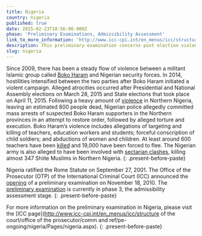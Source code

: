 ```yaml
---
title: Nigeria
country: nigeria
published: true
date: 2015-02-23T18:56:00.000Z
phase: 'Preliminary Examinations, Admissibility Assessment'
link_to_more_information: 'http://www.icc-cpi.int/en_menus/icc/structure%20of%20the%20court/office%20of%20the%20prosecutor/comm%20and%20ref/pe-ongoing/nigeria/Pages/nigeria.aspx'
description: This preliminary examination concerns post election violence as well as the terrorist acts of the militant group known as Boko Haram. The preliminary examination is currently in the admissibility assessment stage.
slug: nigeria
---
```



Since 2009, there has been a steady flow of violence between a militant Islamic group called [Boko Haram](http://www.bbc.com/news/world-africa-13809501) and Nigerian security forces. In 2014, hostilities intensified between the two parties after Boko Haram initiated a violent campaign. Alleged atrocities occurred after Presidential and National Assembly elections on March 28, 2015 and State elections that took place on April 11, 2015. Following a heavy amount of [violence](http://www.ibtimes.com/nigeria-election-violence-2015-dozens-killed-attacks-opposing-candidates-supporters-1861484) in Northern Nigeria, leaving an estimated 800 people dead, Nigerian police allegedly committed mass arrests of suspected Boko Haram supporters in the Northern provinces in an attempt to restore order, followed by alleged torture and execution. Boko Haram’s violence includes allegations of targeting and killing of teachers, education workers and students; forceful conscription of child soldiers; and abductions of women and children. At least around 600 teachers have been [killed](http://www.ibtimes.com/boko-haram-has-killed-600-nigerian-teachers-displaced-19000-teachers-union-2128622) and 19,000 have been forced to flee. The Nigerian army is also alleged to have been involved with [sectarian clashes](http://www.wsj.com/articles/nigerian-army-killed-347-shiite-muslims-during-clash-investigation-finds-1460493168), killing almost 347 Shiite Muslims in Northern Nigeria.
{: .present-before-paste}

Nigeria ratified the Rome Statute on September 27, 2001. The Office of the Prosecutor (OTP) of the International Criminal Court (ICC) announced the [opening](https://www.icc-cpi.int/iccdocs/otp/OTP_Weekly_Briefing_64-ENG.pdf) of a preliminary examination on November 18, 2010. The [preliminary examination](https://www.icc-cpi.int/iccdocs/otp/OTP-PE-rep-2015-Eng.pdf) is currently in phase 3, the admissibility assessment stage.
{: .present-before-paste}

For more information on the preliminary examination in Nigeria, please visit the [ICC page](http://www.icc-cpi.int/en_menus/icc/structure of the court/office of the prosecutor/comm and ref/pe-ongoing/nigeria/Pages/nigeria.aspx).
{: .present-before-paste}